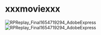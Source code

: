 # xxxmoviexxx

![RPReplay_Final1654719294_AdobeExpress](https://user-images.githubusercontent.com/104802586/172955039-be29b310-25c3-41bd-9586-1eb48ac2e599.gif)
<img src="RPReplay_Final1654719294_AdobeExpress.gif"
     alt="RPReplay_Final1654719294_AdobeExpress"
     style="float: left; widtht: 1000px;" />
     
